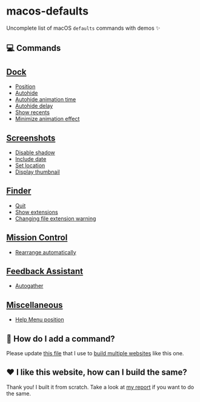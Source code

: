# macos-defaults
Uncomplete list of macOS `defaults` commands with demos ✨

## 💻 Commands
## [Dock](./dock/readme.md)
- [Position](./dock/orientation/readme.md)
- [Autohide](./dock/autohide/readme.md)
- [Autohide animation time](./dock/autohide-time-modifier/readme.md)
- [Autohide delay](./dock/autohide-delay/readme.md)
- [Show recents](./dock/show-recents/readme.md)
- [Minimize animation effect](./dock/mineffect/readme.md)

## [Screenshots](./screenshots/readme.md)
- [Disable shadow](./screenshots/disable-shadow/readme.md)
- [Include date](./screenshots/include-date/readme.md)
- [Set location](./screenshots/location/readme.md)
- [Display thumbnail](./screenshots/show-thumbnail/readme.md)

## [Finder](./finder/readme.md)
- [Quit](./finder/QuitMenuItem/readme.md)
- [Show extensions](./finder/AppleShowAllExtensions/readme.md)
- [Changing file extension warning](./finder/FXEnableExtensionChangeWarning/readme.md)

## [Mission Control](./mission-control/readme.md)
- [Rearrange automatically](./mission-control/mru-spaces/readme.md)

## [Feedback Assistant](./feedback-assistant/readme.md)
- [Autogather](./feedback-assistant/Autogather/readme.md)

## [Miscellaneous](./misc/readme.md)
- [Help Menu position](./misc/DevMode/readme.md)

## 🤔 How do I add a command?
Please update [this file](https://github.com/yannbertrand/macos-defaults/blob/master/defaults.yml) that I use to [build multiple websites](https://github.com/yannbertrand/macos-defaults/#readme) like this one.

## ❤️ I like this website, how can I build the same?
Thank you! I built it from scratch. Take a look at [my report](https://github.com/yannbertrand/macos-defaults/tree/master/build/github#readme) if you want to do the same.
